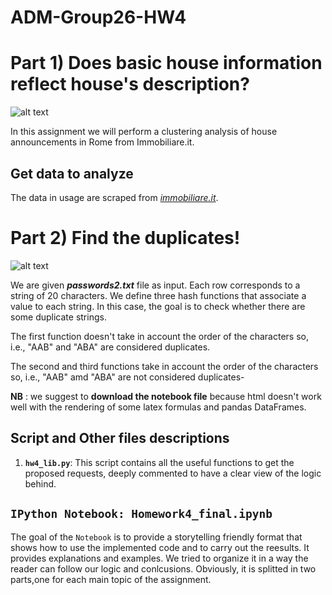 # ADM-Group26-HW4
#  Part 1) Does basic house information reflect house's description?


![alt text](https://www.socialandtech.net/wp-content/uploads/2018/03/Immobiliare.png)

In this assignment we will perform a clustering analysis of house announcements in Rome from Immobiliare.it. 

## Get data to analyze 

The data in usage are scraped from [*immobiliare.it*](https://www.immobiliare.it/).

# Part 2) Find the duplicates!


![alt text](https://ds055uzetaobb.cloudfront.net/image_optimizer/8fe3d7d3de4f4c83c255dbe78471d2625aa03640.png)


We are given ***passwords2.txt*** file as input. Each row corresponds to a string of 20 characters. We define three hash functions that associate a value to each string. In this case, the goal is to check whether there are some duplicate strings.

The first function doesn't take in account the order of the characters so, i.e., "AAB" and "ABA" are considered duplicates.

The second and third functions take in account the order of the characters so, i.e., "AAB" amd "ABA" are not considered duplicates-

**NB** : we suggest to **download the notebook file** because html doesn't work well with the rendering of some latex formulas and pandas DataFrames. 

## Script and Other files descriptions

1. __`hw4_lib.py`__: 
	This script contains all the useful functions to get the proposed requests, deeply commented to have a clear view of the logic behind.
  
## `IPython Notebook: Homework4_final.ipynb `
The goal of the `Notebook` is to provide a storytelling friendly format that shows how to use the implemented code and to carry out the reesults. It provides explanations and examples.
We tried to organize it in a way the reader can follow our logic and conlcusions.
Obviously, it is splitted in two parts,one for each main topic of the assignment.
